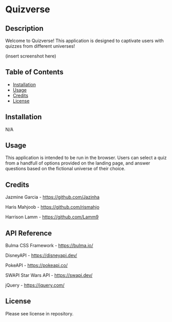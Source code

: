 # Quizverse

## Description
Welcome to Quizverse! This application is designed to captivate users with quizzes from different universes! 

(insert screenshot here)

## Table of Contents
- [Installation](#installation)
- [Usage](#usage)
- [Credits](#credits)
- [License](#license)

## Installation

N/A

## Usage

This application is intended to be run in the browser. Users can select a quiz from a handfull of options provided on the landing page, and answer questions based on the fictional universe of their choice.

## Credits

Jazmine Garcia - https://github.com/Jazinha

Haris Mahjoob - https://github.com/rismahjo

Harrison Lamm - https://github.com/Lamm9

## API Reference

Bulma CSS Framework - https://bulma.io/

DisneyAPI - https://disneyapi.dev/

PokeAPI - https://pokeapi.co/

SWAPI Star Wars API - https://swapi.dev/ 

jQuery - https://jquery.com/ 

## License

Please see license in repository.